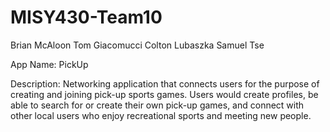 MISY430-Team10
==============
Brian McAloon
Tom Giacomucci
Colton Lubaszka
Samuel Tse

App Name: PickUp

Description: Networking application that connects users for the purpose of creating and joining pick-up sports games. Users would create profiles, be able to search for or create their own pick-up games, and connect with other local users who enjoy recreational sports and meeting new people.
